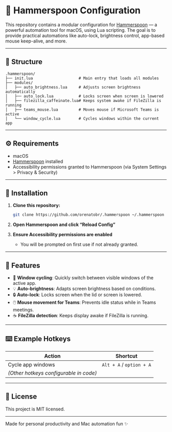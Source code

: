 # 🍎 Hammerspoon Configuration

This repository contains a modular configuration for [Hammerspoon](https://www.hammerspoon.org/) — a powerful automation tool for macOS, using Lua scripting. The goal is to provide practical automations like auto-lock, brightness control, app-based mouse keep-alive, and more.

---

## 📁 Structure

```
.hammerspoon/
├── init.lua                    # Main entry that loads all modules
├── modules/
│   ├── auto_brightness.lua     # Adjusts screen brightness automatically
│   ├── auto_lock.lua           # Locks screen when screen is lowered
│   ├── filezilla_caffeinate.lua# Keeps system awake if FileZilla is running
│   ├── teams_mouse.lua         # Moves mouse if Microsoft Teams is active
│   └── window_cycle.lua        # Cycles windows within the current app
```

---

## ⚙️ Requirements

- macOS
- [Hammerspoon](https://www.hammerspoon.org/) installed
- Accessibility permissions granted to Hammerspoon (via System Settings > Privacy & Security)

---

## 🚀 Installation

1. **Clone this repository:**

   ```bash
   git clone https://github.com/orenatobr/.hammerspoon ~/.hammerspoon
   ```

2. **Open Hammerspoon and click “Reload Config”**

3. **Ensure Accessibility permissions are enabled**  
   - You will be prompted on first use if not already granted.

---

## 🧠 Features

- 🔁 **Window cycling**: Quickly switch between visible windows of the active app.
- 💡 **Auto-brightness**: Adapts screen brightness based on conditions.
- 🔒 **Auto-lock**: Locks screen when the lid or screen is lowered.
- 🖱️ **Mouse movement for Teams**: Prevents idle status while in Teams meetings.
- ☕ **FileZilla detection**: Keeps display awake if FileZilla is running.

---

## ⌨️ Example Hotkeys

| Action                | Shortcut                |
|-----------------------|-------------------------|
| Cycle app windows     | `Alt + A` / `option + A`|
| *(Other hotkeys configurable in code)*          |

---

## 📄 License

This project is MIT licensed.

---

Made for personal productivity and Mac automation fun ✨
